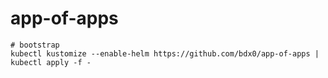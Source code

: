 # app-of-apps

```shell
# bootstrap
kubectl kustomize --enable-helm https://github.com/bdx0/app-of-apps | kubectl apply -f -
```
